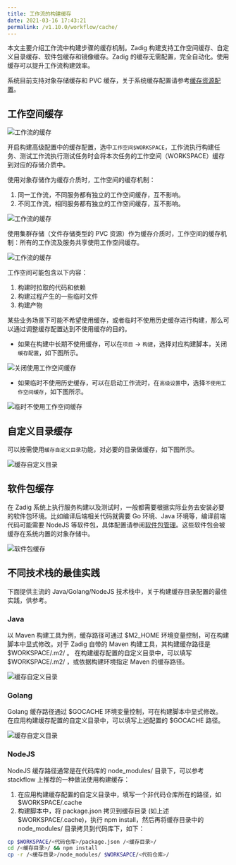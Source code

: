 ```yaml
---
title: 工作流的构建缓存
date: 2021-03-16 17:43:21
permalink: /v1.10.0/workflow/cache/
---
```

本文主要介绍工作流中构建步骤的缓存机制。Zadig 构建支持工作空间缓存、自定义目录缓存、软件包缓存和镜像缓存。Zadig 的缓存无需配置，完全自动化。使用缓存可以提升工作流构建效率。

系统目前支持对象存储缓存和 PVC 缓存，关于系统缓存配置请参考[缓存资源配置](/v1.10.0/pages/cluster_manage/#缓存资源配置)。

## 工作空间缓存
![工作流的缓存](./_images/workflow_cache_1_1.png)

开启构建高级配置中的缓存配置，选中`工作空间$WORKSPACE`，工作流执行构建任务、测试工作流执行测试任务时会将本次任务的工作空间（WORKSPACE）缓存到对应的存储介质中。

使用对象存储作为缓存介质时，工作空间的缓存机制：
1. 同一工作流，不同服务都有独立的工作空间缓存，互不影响。
2. 不同工作流，相同服务都有独立的工作空间缓存，互不影响。

![工作流的缓存](./_images/workflow_cache_1.png)

使用集群存储（文件存储类型的 PVC 资源）作为缓存介质时，工作空间的缓存机制：所有的工作流及服务共享使用工作空间缓存。

![工作流的缓存](./_images/workflow_cache_1_2.png)

工作空间可能包含以下内容：
1. 构建时拉取的代码和依赖
2. 构建过程产生的一些临时文件
3. 构建产物

某些业务场景下可能不希望使用缓存，或者临时不使用历史缓存进行构建，那么可以通过调整缓存配置达到不使用缓存的目的。

* 如果在构建中长期不使用缓存，可以在`项目` -> `构建`，选择对应构建脚本，关闭 `缓存配置`，如下图所示。

![关闭使用工作空间缓存](./_images/workflow_cache_2.png)

* 如果临时不使用历史缓存，可以在启动工作流时，在`高级设置`中，选择`不使用工作空间缓存`，如下图所示。

![临时不使用工作空间缓存](./_images/workflow_cache_3.png)

## 自定义目录缓存
可以按需使用`缓存自定义目录`功能，对必要的目录做缓存，如下图所示。

![缓存自定义目录](./_images/workflow_cache_4.png)

## 软件包缓存

在 Zadig 系统上执行服务构建以及测试时，一般都需要根据实际业务去安装必要的软件包环境。比如编译后端相关代码就需要 Go 环境、Java 环境等，编译前端代码可能需要 NodeJS 等软件包，具体配置请参阅[软件包管理](/v1.10.0/settings/app/)。这些软件包会被缓存在系统内置的对象存储中。

![软件包缓存](./_images/workflow_cache_5.png)

## 不同技术栈的最佳实践

下面提供主流的 Java/Golang/NodeJS 技术栈中，关于构建缓存目录配置的最佳实践，供参考。

### Java

以 Maven 构建工具为例，缓存路径可通过 $M2_HOME 环境变量控制，可在构建脚本中显式修改。对于 Zadig 自带的 Maven 构建工具，其构建缓存路径是 $WORKSPACE/.m2/ 。
在构建缓存配置的自定义目录中，可以填写 $WORKSPACE/.m2/ ，或依据构建环境指定 Maven 的缓存路径。

![缓存自定义目录](./_images/build_cache_config_1.png)

### Golang

Golang 缓存路径通过 $GOCACHE 环境变量控制，可在构建脚本中显式修改。
在应用构建缓存配置的自定义目录中，可以填写上述配置的 $GOCACHE 路径。

![缓存自定义目录](./_images/build_cache_config_2.png)

### NodeJS

NodeJS 缓存路径通常是在代码库的 node_modules/ 目录下，可以参考 stackflow 上推荐的一种做法使用构建缓存：
1. 在应用构建缓存配置的自定义目录中，填写一个非代码仓库所在的路径，如 $WORKSPACE/.cache
2. 构建脚本中，将 package.json 拷贝到缓存目录 (如上述 $WORKSPACE/.cache)，执行 npm install，然后再将缓存目录中的 node_modules/ 目录拷贝到代码库下，如下：

```bash
cp $WORKSPACE/<代码仓库>/package.json /<缓存目录>/
cd /<缓存目录>/ && npm install
cp -r /<缓存目录>/node_modules/ $WORKSAPCE/<代码仓库>/
```
